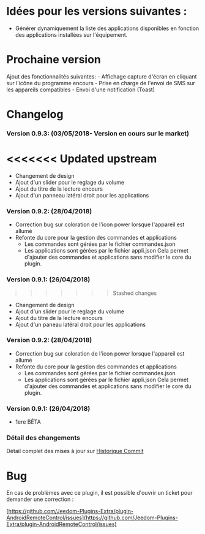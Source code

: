 # Idées pour les versions suivantes :

- Générer dynamiquement la liste des applications disponibles en fonction des applications installées sur l'équipement.

# Prochaine version

Ajout des fonctionnalités suivantes:
    - Affichage capture d'écran en cliquant sur l'icône du programme encours
    - Prise en charge de l'envoi de SMS sur les appareils compatibles
    - Envoi d'une notification (Toast)

# Changelog

### Version 0.9.3:  (03/05/2018- Version en cours sur le market)
<<<<<<< Updated upstream
=======

* Changement de design
* Ajout d'un slider pour le reglage du volume
* Ajout du titre de la lecture encours
* Ajout d'un panneau latéral droit pour les applications


### Version 0.9.2:  (28/04/2018)

* Correction bug sur coloration de l'icon power lorsque l'appareil est allumé
* Refonte du core pour la gestion des commandes et applications
    - Les commandes sont gérées par le fichier commandes.json
    - Les applications sont gérées par le fichier appli.json
Cela permet d'ajouter des commandes et applications sans modifier le core du plugin.

### Version 0.9.1:  (26/04/2018)
>>>>>>> Stashed changes

* Changement de design
* Ajout d'un slider pour le reglage du volume
* Ajout du titre de la lecture encours
* Ajout d'un paneau latéral droit pour les applications


### Version 0.9.2:  (28/04/2018)

* Correction bug sur coloration de l'icon power lorsque l'appareil est allumé
* Refonte du core pour la gestion des commandes et applications
    - Les commandes sont gérées par le fichier commandes.json
    - Les applications sont gérées par le fichier appli.json
Cela permet d'ajouter des commandes et applications sans modifier le core du plugin.

### Version 0.9.1:  (26/04/2018)

* 1ere BÊTA

### Détail des changements

Détail complet des mises à jour sur [Historique Commit](https://github.com/Jeedom-Plugins-Extra/plugin-AndroidRemoteControl/commits/master)

# Bug

En cas de problèmes avec ce plugin, il est possible d'ouvrir un ticket pour demander une correction :

[https://github.com/Jeedom-Plugins-Extra/plugin-AndroidRemoteControl/issues](https://github.com/Jeedom-Plugins-Extra/plugin-AndroidRemoteControl/issues)

